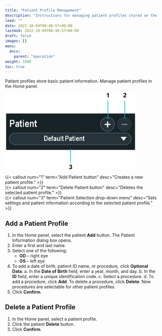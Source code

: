 ```yaml
---
title: "Patient Profile Management"
description: "Instructions for managing patient profiles stored on the cart."
lead: ""
date: 2022-10-04T08:48:57+00:00
lastmod: 2022-10-04T08:48:57+00:00
draft: false
images: []
menu:
  docs:
    parent: "operation"
weight: 3300
toc: true
---
```


Patient profiles store basic patient information. Manage patient profiles in the Home panel.

![Patient Panel Features](sw_patient_panel.svg)

{{< callout num="1" term="Add Patient button" desc="Creates a new patient profile." >}}  
{{< callout num="2" term="Delete Patient button" desc="Deletes the selected patient profile." >}}  
{{< callout num="3" term="Patient Selection drop-down menu" desc="Sets settings and patient information according to the selected patient profile." >}}

## Add a Patient Profile

1. In the Home panel, select the patient **Add** button. The Patient Information dialog box opens.
2. Enter a first and last name.
3. Select one of the following:
   * **OD** – right eye
   * **OS** – left eye
4. To add a date of birth, patient ID name, or procedure, click **Optional Data**.
a. In the **Date of Birth** field, enter a year, month, and day.
b. In the **ID** field, enter a unique identification code.
c. Select a procedure.
d. To add a procedure, click **Add**. To delete a procedure, click **Delete**. New procedures are selectable for other patient profiles.
5. Click **Confirm**.

## Delete a Patient Profile

1. In the Home panel, select a patient profile.
2. Click the patient **Delete** button.
3. Click **Confirm**.
